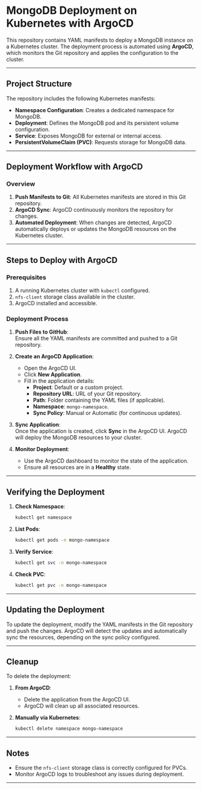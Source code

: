 # MongoDB Deployment on Kubernetes with ArgoCD

This repository contains YAML manifests to deploy a MongoDB instance on a Kubernetes cluster. The deployment process is automated using **ArgoCD**, which monitors the Git repository and applies the configuration to the cluster.

---

## Project Structure

The repository includes the following Kubernetes manifests:

- **Namespace Configuration**: Creates a dedicated namespace for MongoDB.
- **Deployment**: Defines the MongoDB pod and its persistent volume configuration.
- **Service**: Exposes MongoDB for external or internal access.
- **PersistentVolumeClaim (PVC)**: Requests storage for MongoDB data.

---

## Deployment Workflow with ArgoCD

### Overview

1. **Push Manifests to Git**: All Kubernetes manifests are stored in this Git repository.
2. **ArgoCD Sync**: ArgoCD continuously monitors the repository for changes.
3. **Automated Deployment**: When changes are detected, ArgoCD automatically deploys or updates the MongoDB resources on the Kubernetes cluster.

---

## Steps to Deploy with ArgoCD

### Prerequisites

1. A running Kubernetes cluster with `kubectl` configured.
2. `nfs-client` storage class available in the cluster.
3. ArgoCD installed and accessible.

### Deployment Process

1. **Push Files to GitHub**:  
   Ensure all the YAML manifests are committed and pushed to a Git repository.

2. **Create an ArgoCD Application**:  
   - Open the ArgoCD UI.
   - Click **New Application**.
   - Fill in the application details:
     - **Project**: Default or a custom project.
     - **Repository URL**: URL of your Git repository.
     - **Path**: Folder containing the YAML files (if applicable).
     - **Namespace**: `mongo-namespace`.
     - **Sync Policy**: Manual or Automatic (for continuous updates).

3. **Sync Application**:  
   Once the application is created, click **Sync** in the ArgoCD UI. ArgoCD will deploy the MongoDB resources to your cluster.

4. **Monitor Deployment**:  
   - Use the ArgoCD dashboard to monitor the state of the application.
   - Ensure all resources are in a **Healthy** state.

---

## Verifying the Deployment

1. **Check Namespace**:
   ```bash
   kubectl get namespace
   ```

2. **List Pods**:
   ```bash
   kubectl get pods -n mongo-namespace
   ```

3. **Verify Service**:
   ```bash
   kubectl get svc -n mongo-namespace
   ```

4. **Check PVC**:
   ```bash
   kubectl get pvc -n mongo-namespace
   ```

---

## Updating the Deployment

To update the deployment, modify the YAML manifests in the Git repository and push the changes. ArgoCD will detect the updates and automatically sync the resources, depending on the sync policy configured.

---

## Cleanup

To delete the deployment:

1. **From ArgoCD**:  
   - Delete the application from the ArgoCD UI.
   - ArgoCD will clean up all associated resources.

2. **Manually via Kubernetes**:
   ```bash
   kubectl delete namespace mongo-namespace
   ```

---

## Notes

- Ensure the `nfs-client` storage class is correctly configured for PVCs.
- Monitor ArgoCD logs to troubleshoot any issues during deployment.

---
